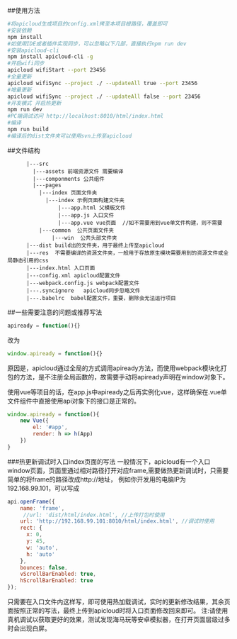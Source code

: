 ##使用方法
```bash
#将apicloud生成项目的config.xml拷至本项目根路径，覆盖即可
#安装依赖
npm install
#如使用IDE或者插件实现同步，可以忽略以下几部，直接执行npm run dev
#安装apicloud-cli  
npm install apicloud-cli -g
#开启wifi同步 
apicloud wifiStart --port 23456
#全量更新
apicloud wifiSync --project ./ --updateAll true --port 23456
#增量更新
apicloud wifiSync --project ./ --updateAll false --port 23456
#开发模式 开启热更新
npm run dev
#PC端调试访问 http://localhost:8010/html/index.html
#编译
npm run build
#编译后的dist文件夹可以使用svn上传至apicloud
```

##文件结构
```
      |---src
        |---assets 前端资源文件 需要编译
        |---componments 公共组件
        |---pages  
          |---index 页面文件夹
            |---index 示例页面构建文件夹
                |---app.html 父模板文件
                |---app.js 入口文件
                |---app.vue vue页面  //如不需要用到vue单文件构建，则不需要
          |---common  公共页面文件夹
              |---win  公共头部文件夹
      |---dist build出的文件夹，用于最终上传至apicloud
      |---res  不需要编译的资源文件夹，一般用于存放原生模块需要用到的资源文件或全局静态引用的css
      |---index.html 入口页面
      |---config.xml apicloud配置文件
      |---webpack.config.js webpack配置文件
      |---.syncignore   apicloud同步忽略文件
      |---.babelrc  babel配置文件，重要，删除会无法运行项目
```
##一些需要注意的问题或推荐写法
```javascript
apiready = function(){}
```
改为
```javascript
window.apiready = function(){}
```
原因是，apicloud通过全局的方式调用apiready方法，而使用webpack模块化打包的方法，是不注册全局函数的，故需要手动将apiready声明在window对象下。

使用vue等项目的话，在app.js中apiready之后再实例化vue，这样确保在.vue单文件组件中直接使用api对象下的接口是正常的。
```javascript
window.apiready = function(){
    new Vue({
        el: '#app',
        render: h => h(App)
    })
}
```
###热更新调试时入口index页面的写法
一般情况下，apicloud有一个入口window页面，页面里通过相对路径打开对应frame,需要做热更新调试时，只需要简单的将frame的路径改成http://地址，
例如你开发用的电脑IP为192.168.99.101，可以写成
```javascript
api.openFrame({
    name: 'frame',
     //url: 'dist/html/index.html', //上传打包时使用
    url: 'http://192.168.99.101:8010/html/index.html', //调试时使用
    rect: {
      x: 0,
      y: 45,
      w: 'auto',
      h: 'auto'
    },
    bounces: false,
    vScrollBarEnabled: true,
    hScrollBarEnabled: true
});
```
只需要在入口文件内这样写，即可使用热加载调试，实时的更新修改结果，其余页面按照正常的写法，最终上传到apicloud时将入口页面修改回来即可。
注:请使用真机调试以获取更好的效果，测试发现海马玩等安卓模拟器，在打开页面层级过多时会出现白屏。
